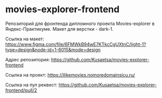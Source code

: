 # movies-explorer-frontend

Репозиторий для фронтенда дипломного проекта Movies-explorer в Яндекс-Практикуме. 
Макет для верстки - dark-1.

Ссылка на макет: https://www.figma.com/file/6FMWkB94wE7KTkcCgUXtnC/light-1?type=design&node-id=1-6015&mode=design 

Адрес репозитория: https://github.com/Kusaetsa/movies-explorer-frontend

Ссылка на проект: https://ilikemovies.nomoredomainsicu.ru/ 

Ссылка на пул реквест: https://github.com/Kusaetsa/movies-explorer-frontend/pull/2 




